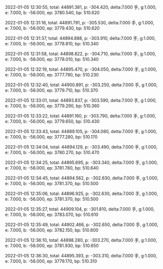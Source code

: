 2022-01-05 12:30:55, total: 44891.381, p: -304.420, delta:7.000 手, g:1.000, e: 7.000, b: -56.000, ep: 3780.540, bp: 510.620

2022-01-05 12:31:16, total: 44891.791, p: -305.530, delta:7.000 手, g:1.000, e: 7.000, b: -56.000, ep: 3779.430, bp: 510.620

2022-01-05 12:31:37, total: 44894.888, p: -303.910, delta:7.000 手, g:1.000, e: 7.000, b: -56.000, ep: 3778.810, bp: 510.340

2022-01-05 12:31:58, total: 44898.822, p: -304.710, delta:7.000 手, g:1.000, e: 7.000, b: -56.000, ep: 3778.010, bp: 510.340

2022-01-05 12:32:19, total: 44895.470, p: -304.050, delta:7.000 手, g:1.000, e: 7.000, b: -56.000, ep: 3777.790, bp: 510.230

2022-01-05 12:32:40, total: 44900.891, p: -303.250, delta:7.000 手, g:1.000, e: 7.000, b: -56.000, ep: 3779.710, bp: 510.370

2022-01-05 12:33:01, total: 44893.837, p: -303.590, delta:7.000 手, g:1.000, e: 7.000, b: -56.000, ep: 3779.290, bp: 510.360

2022-01-05 12:33:22, total: 44891.160, p: -303.790, delta:7.000 手, g:1.000, e: 7.000, b: -56.000, ep: 3779.650, bp: 510.430

2022-01-05 12:33:43, total: 44889.105, p: -304.080, delta:7.000 手, g:1.000, e: 7.000, b: -56.000, ep: 3777.280, bp: 510.170

2022-01-05 12:34:04, total: 44894.129, p: -303.490, delta:7.000 手, g:1.000, e: 7.000, b: -56.000, ep: 3780.270, bp: 510.470

2022-01-05 12:34:25, total: 44895.695, p: -303.340, delta:7.000 手, g:1.000, e: 7.000, b: -56.000, ep: 3781.780, bp: 510.640

2022-01-05 12:34:45, total: 44894.562, p: -302.630, delta:7.000 手, g:1.000, e: 7.000, b: -56.000, ep: 3781.370, bp: 510.500

2022-01-05 12:35:06, total: 44896.925, p: -302.630, delta:7.000 手, g:1.000, e: 7.000, b: -56.000, ep: 3781.370, bp: 510.500

2022-01-05 12:35:27, total: 44909.104, p: -301.810, delta:7.000 手, g:1.000, e: 7.000, b: -56.000, ep: 3783.070, bp: 510.610

2022-01-05 12:35:49, total: 44902.466, p: -302.650, delta:7.000 手, g:1.000, e: 7.000, b: -56.000, ep: 3782.150, bp: 510.600

2022-01-05 12:36:10, total: 44898.280, p: -303.270, delta:7.000 手, g:1.000, e: 7.000, b: -56.000, ep: 3781.930, bp: 510.650

2022-01-05 12:36:30, total: 44895.393, p: -303.310, delta:7.000 手, g:1.000, e: 7.000, b: -56.000, ep: 3779.170, bp: 510.310